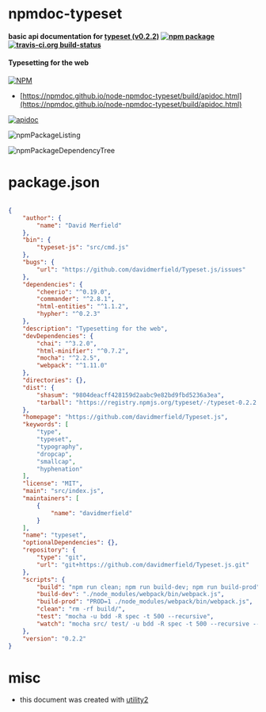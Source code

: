# npmdoc-typeset

#### basic api documentation for  [typeset (v0.2.2)](https://github.com/davidmerfield/Typeset.js)  [![npm package](https://img.shields.io/npm/v/npmdoc-typeset.svg?style=flat-square)](https://www.npmjs.org/package/npmdoc-typeset) [![travis-ci.org build-status](https://api.travis-ci.org/npmdoc/node-npmdoc-typeset.svg)](https://travis-ci.org/npmdoc/node-npmdoc-typeset)

#### Typesetting for the web

[![NPM](https://nodei.co/npm/typeset.png?downloads=true&downloadRank=true&stars=true)](https://www.npmjs.com/package/typeset)

- [https://npmdoc.github.io/node-npmdoc-typeset/build/apidoc.html](https://npmdoc.github.io/node-npmdoc-typeset/build/apidoc.html)

[![apidoc](https://npmdoc.github.io/node-npmdoc-typeset/build/screenCapture.buildCi.browser.%252Ftmp%252Fbuild%252Fapidoc.html.png)](https://npmdoc.github.io/node-npmdoc-typeset/build/apidoc.html)

![npmPackageListing](https://npmdoc.github.io/node-npmdoc-typeset/build/screenCapture.npmPackageListing.svg)

![npmPackageDependencyTree](https://npmdoc.github.io/node-npmdoc-typeset/build/screenCapture.npmPackageDependencyTree.svg)



# package.json

```json

{
    "author": {
        "name": "David Merfield"
    },
    "bin": {
        "typeset-js": "src/cmd.js"
    },
    "bugs": {
        "url": "https://github.com/davidmerfield/Typeset.js/issues"
    },
    "dependencies": {
        "cheerio": "^0.19.0",
        "commander": "^2.8.1",
        "html-entities": "^1.1.2",
        "hypher": "^0.2.3"
    },
    "description": "Typesetting for the web",
    "devDependencies": {
        "chai": "^3.2.0",
        "html-minifier": "^0.7.2",
        "mocha": "^2.2.5",
        "webpack": "^1.11.0"
    },
    "directories": {},
    "dist": {
        "shasum": "9804deacff428159d2aabc9e82bd9fbd5236a3ea",
        "tarball": "https://registry.npmjs.org/typeset/-/typeset-0.2.2.tgz"
    },
    "homepage": "https://github.com/davidmerfield/Typeset.js",
    "keywords": [
        "type",
        "typeset",
        "typography",
        "dropcap",
        "smallcap",
        "hyphenation"
    ],
    "license": "MIT",
    "main": "src/index.js",
    "maintainers": [
        {
            "name": "davidmerfield"
        }
    ],
    "name": "typeset",
    "optionalDependencies": {},
    "repository": {
        "type": "git",
        "url": "git+https://github.com/davidmerfield/Typeset.js.git"
    },
    "scripts": {
        "build": "npm run clean; npm run build-dev; npm run build-prod",
        "build-dev": "./node_modules/webpack/bin/webpack.js",
        "build-prod": "PROD=1 ./node_modules/webpack/bin/webpack.js",
        "clean": "rm -rf build/",
        "test": "mocha -u bdd -R spec -t 500 --recursive",
        "watch": "mocha src/ test/ -u bdd -R spec -t 500 --recursive --watch"
    },
    "version": "0.2.2"
}
```



# misc
- this document was created with [utility2](https://github.com/kaizhu256/node-utility2)
